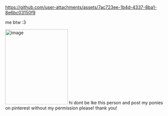 

https://github.com/user-attachments/assets/7ac723ee-1b4d-4337-8ba1-8e6bc03150f9

me btw :3


<img width="199" height="239" alt="image" src="https://github.com/user-attachments/assets/5606ec1b-c321-4117-bbe7-1a66b35198ce" />
hi dont be lke this person and post my ponies on pinterest without my permission please! thank you!
